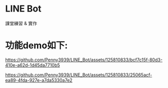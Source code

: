 # LINE Bot
課堂練習 &amp; 實作


# 功能demo如下:
https://github.com/Penny3939/LINE_Bot/assets/125810833/bcf7c15f-80d3-410e-a62d-1d45da7710b5

https://github.com/Penny3939/LINE_Bot/assets/125810833/25065acf-ea89-4fda-927e-a7da5330a7e2


